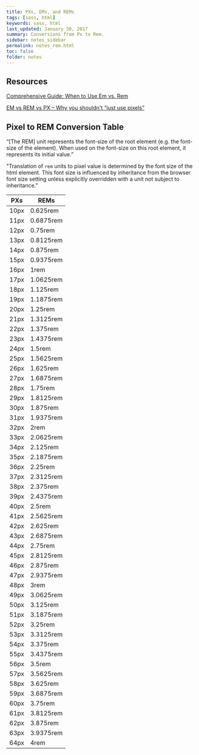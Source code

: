 ```yaml
---
title: PXs, EMs, and REMs 
tags: [sass, html]
keywords: sass, html 
last_updated: January 30, 2017
summary: Conversions from Px to Rem.
sidebar: notes_sidebar
permalink: notes_rem.html
toc: false
folder: notes 
---
```


## Resources

[Comprehensive Guide: When to Use Em vs. Rem](https://webdesign.tutsplus.com/tutorials/comprehensive-guide-when-to-use-em-vs-rem--cms-23984)

[EM vs REM vs PX – Why you shouldn't “just use pixels”](http://engageinteractive.co.uk/blog/em-vs-rem-vs-px)

## Pixel to REM Conversion Table 
“[The REM] unit represents the font-size of the root element (e.g. the font-size of the <html>element). When used on the font-size on this root element, it represents its initial value.”

"Translation of `rem` units to pixel value is determined by the font size of the html element. This font size is influenced by inheritance from the browser font size setting unless explicitly overridden with a unit not subject to inheritance."

PXs | REMs
---- | ----
10px | 	0.625rem
11px | 	0.6875rem
12px | 	0.75rem
13px | 	0.8125rem
14px | 	0.875rem
15px | 	0.9375rem
16px | 	1rem
17px | 	1.0625rem
18px | 	1.125rem
19px | 	1.1875rem
20px | 	1.25rem
21px | 	1.3125rem
22px | 	1.375rem
23px | 	1.4375rem
24px | 	1.5rem
25px | 	1.5625rem
26px | 	1.625rem
27px | 	1.6875rem
28px | 	1.75rem
29px | 	1.8125rem
30px | 	1.875rem
31px | 	1.9375rem
32px | 	2rem
33px | 	2.0625rem
34px | 	2.125rem
35px | 	2.1875rem
36px | 	2.25rem
37px | 	2.3125rem
38px | 	2.375rem
39px | 	2.4375rem
40px | 	2.5rem
41px | 	2.5625rem
42px | 	2.625rem
43px | 	2.6875rem
44px | 	2.75rem
45px | 	2.8125rem
46px | 	2.875rem
47px | 	2.9375rem
48px | 	3rem
49px | 	3.0625rem
50px | 	3.125rem
51px | 	3.1875rem
52px | 	3.25rem
53px | 	3.3125rem
54px | 	3.375rem
55px | 	3.4375rem
56px | 	3.5rem
57px | 	3.5625rem
58px | 	3.625rem
59px | 	3.6875rem
60px | 	3.75rem
61px | 	3.8125rem
62px | 	3.875rem
63px | 	3.9375rem
64px | 	4rem
